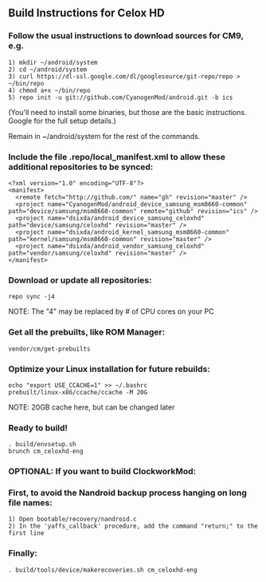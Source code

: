 ## Build Instructions for Celox HD


### Follow the usual instructions to download sources for CM9, e.g.
```
1) mkdir ~/android/system
2) cd ~/android/system
3) curl https://dl-ssl.google.com/dl/googlesource/git-repo/repo > ~/bin/repo
4) chmod a+x ~/bin/repo
5) repo init -u git://github.com/CyanogenMod/android.git -b ics
```
(You'll need to install some binaries, but those are the basic instructions. Google for the full setup details.)

Remain in ~/android/system for the rest of the commands.

### Include the file .repo/local_manifest.xml to allow these additional repositories to be synced:
```
<?xml version="1.0" encoding="UTF-8"?>
<manifest>
  <remote fetch="http://github.com/" name="gh" revision="master" />
  <project name="CyanogenMod/android_device_samsung_msm8660-common" path="device/samsung/msm8660-common" remote="github" revision="ics" />
  <project name="dsixda/android_device_samsung_celoxhd" path="device/samsung/celoxhd" revision="master" />
  <project name="dsixda/android_kernel_samsung_msm8660-common" path="kernel/samsung/msm8660-common" revision="master" />
  <project name="dsixda/android_vendor_samsung_celoxhd" path="vendor/samsung/celoxhd" revision="master" />
</manifest>
```

### Download or update all repositories:
```
repo sync -j4   
```
NOTE: The "4" may be replaced by # of CPU cores on your PC


### Get all the prebuilts, like ROM Manager:
```
vendor/cm/get-prebuilts
```

### Optimize your Linux installation for future rebuilds:
```
echo "export USE_CCACHE=1" >> ~/.bashrc
prebuilt/linux-x86/ccache/ccache -M 20G
```
NOTE: 20GB cache here, but can be changed later

### Ready to build!
```
. build/envsetup.sh
brunch cm_celoxhd-eng
```

### OPTIONAL: If you want to build ClockworkMod:

### First, to avoid the Nandroid backup process hanging on long file names:
```
1) Open bootable/recovery/nandroid.c 
2) In the 'yaffs_callback' procedure, add the command "return;" to the first line
```

### Finally:
```
. build/tools/device/makerecoveries.sh cm_celoxhd-eng 
```


